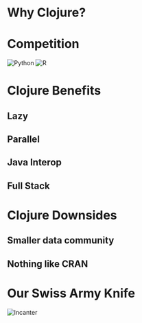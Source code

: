 # Why Clojure?


# Competition

![Python](images/python.png)
![R](images/r.png)


# Clojure Benefits

## Lazy

## Parallel

## Java Interop

## Full Stack


# Clojure Downsides

## Smaller data community

## Nothing like CRAN


# Our Swiss Army Knife

![Incanter](images/incanter.png)
